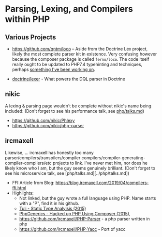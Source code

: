 # Parsing, Lexing, and Compilers within PHP

## Various Projects

- https://github.com/qntm/loco – Aside from the Doctrine Lex project, likely the most complete parser kit in existence.   Very confusing however because the composer package is called `ferno/loco`.  The code itself really ought to be updated to PHP7.4 typehinting and techniques, perhaps [something I've been working on](git@github.com:abcarroll/loco.git).

- [doctrine/lexer](https://github.com/doctrine/lexer) - What powers the DQL parser in Doctrine

## nikic

A lexing & parsing page wouldn't be complete without nikic's name being included:
(Don't forget to see his performance talk, see [php/talks.md](../php/talks.md))

  - https://github.com/nikic/Phlexy
  - https://github.com/nikic/php-parser

## ircmaxell

Likewise, ... ircmaxell has honestly too many parser/compilers/transpilers/compiler compilers/compiler-generating-compiler-compilers/etc projects to link.  I've never met him, nor does he likely know who I am, but the guy seems genuinely brilliant. (Don't forget to see his microservice talk, see [php/talks.md][../php/talks.md])

- FFI Article from Blog: https://blog.ircmaxell.com/2019/04/compilers-ffi.html
- Highlights:
  - Not linked, but the guy wrote a full language using PHP.  Name starts with a "P", find it in his github.
  - [Tuli - Static Type Analyisis (2015)](https://github.com/ircmaxell/Tuli)
  - [PhpGenerics - Hacked up PHP<Generics> Using Composer (2015)](https://github.com/ircmaxell/PhpGenerics), 
  - https://github.com/ircmaxell/PHP-Parser - a php parser written in php
  - https://github.com/ircmaxell/PHP-Yacc - Port of yacc
